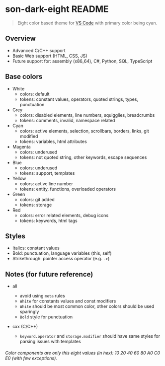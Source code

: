 # son-dark-eight README

> Eight color based theme for [VS Code](https://code.visualstudio.com/)
> with primary color being cyan.

## Overview

- Advanced C/C++ support
- Basic Web support (HTML, CSS, JS)
- Future support for: assembly (x86_64), C#, Python, SQL, TypeScript

## Base colors

- White
    - colors: default
    - tokens: constant values, operators, quoted strings, types, punctuation 
- Grey
    - colors: disabled elements, line numbers, squigglies, breadcrumbs
    - tokens: comments, invalid, namespace related
- Cyan
    - colors: active elements, selection, scrollbars, borders, links, git modified
    - tokens: variables, html attributes
- Magenta
    - colors: underused
    - tokens: not quoted string, other keywords, escape sequences
- Blue
    - colors: underused
    - tokens: support, templates
- Yellow
    - colors: active line number
    - tokens: entity, functions, overloaded operators
- Green
    - colors: git added
    - tokens: storage
- Red
    - colors: error related elements, debug icons
    - tokens: keywords, html tags

## Styles

- Italics: constant values
- Bold: punctuation, language variables (this, self)
- Strikethrough: pointer access operator (e.g. `->`)

## Notes (for future reference)

- all
    - avoid using `meta` rules
    - `White` for constants values and const modifiers
    - `White` should be most common color, other colors should be used sparingly
    - `Bold` style for punctuation

- cxx (C/C++)
    - `keyword.operator` and `storage.modifier` should have same styles for parsing issues with templates 

###### Color components are only this eight values (in hex): 10 20 40 60 80 A0 C0 E0 (with few exceptions).
